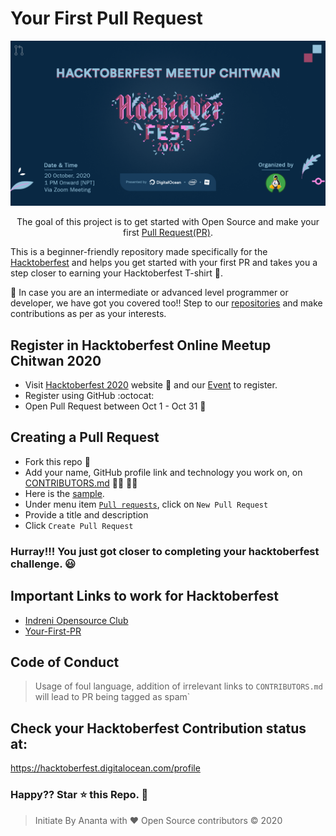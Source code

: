 # Your First Pull Request

<p align="center">
    <img src="./assets/hacktoberfest-meetup-chitwan.png">
</p>

<p align="center">
    The goal of this project is to get started with Open Source and make your first <a href="https://docs.github.com/en/free-pro-team@latest/github/collaborating-with-issues-and-pull-requests/about-pull-requests">Pull Request(PR)</a>.
</p>

This is a beginner-friendly repository made specifically for the [Hacktoberfest](https://hacktoberfest.digitalocean.com/) and helps you get started with your first PR and takes you a step closer to earning your Hacktoberfest T-shirt 👕.

🎯 In case you are an intermediate or advanced level programmer or developer, we have got you covered too!! Step to our <a href="https://github.com/Hacktoberfest-Nepal" target="blank"> repositories</a> and make contributions as per as your interests.

## Register in Hacktoberfest Online Meetup Chitwan 2020

- Visit [Hacktoberfest 2020](https://hacktoberfest.digitalocean.com) website 🎃 and our [Event](https://organize.mlh.io/participants/events/5686-hacktoberfest-online-meetup-chitwan) to register.
- Register using GitHub :octocat:
- Open Pull Request between Oct 1 - Oct 31 🚀

## Creating a Pull Request

- Fork this repo 🍴
- Add your name, GitHub profile link and technology you work on, on [CONTRIBUTORS.md](./CONTRIBUTORS.md) 🙋‍♀️ 🙋‍♂️ <br>
- Here is the [sample](./assets/example.png).
- Under menu item [`Pull requests`](https://github.com/anantamishra/Your-First-PR/pulls), click on `New Pull Request`
- Provide a title and description
- Click `Create Pull Request`

### Hurray!!! You just got closer to completing your hacktoberfest challenge. 😃

## Important Links to work for Hacktoberfest

- [Indreni Opensource Club](https://github.com/indreni-opensource-club)
- [Your-First-PR](https://github.com/indreni-opensource-club/your-first-pr)

## Code of Conduct

> Usage of foul language, addition of irrelevant links to `CONTRIBUTORS.md` will lead to PR being tagged as spam`

## Check your Hacktoberfest Contribution status at:

<a href="https://hacktoberfest.digitalocean.com/profile" target="blank">https://hacktoberfest.digitalocean.com/profile</a>

### Happy?? Star ⭐ this Repo. 🤩

> Initiate By Ananta with ❤️
> Open Source contributors &copy; 2020
